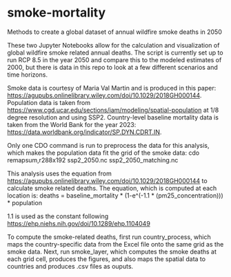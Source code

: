 # smoke-mortality
Methods to create a global dataset of annual wildfire smoke deaths in 2050

These two Jupyter Notebooks allow for the calculation and visualization of global wildfire smoke related annual deaths. The script is currently set up to run RCP 8.5 in the year 2050 and compare this to the modeled estimates of 2000, but there is data in this repo to look at a few different scenarios and time horizons. 

Smoke data is courtesy of Maria Val Martin and is produced in this paper: https://agupubs.onlinelibrary.wiley.com/doi/10.1029/2018GH000144. Population data is taken from https://www.cgd.ucar.edu/sections/iam/modeling/spatial-population at 1/8 degree resolution and using SSP2. Country-level baseline mortality data is taken from the World Bank for the year 2023: https://data.worldbank.org/indicator/SP.DYN.CDRT.IN.

Only one CDO command is run to preprocess the data for this analysis, which makes the population data fit the grid of the smoke data: cdo remapsum,r288x192 ssp2_2050.nc ssp2_2050_matching.nc

This analysis uses the equation from https://agupubs.onlinelibrary.wiley.com/doi/10.1029/2018GH000144 to calculate smoke related deaths. The equation, which is computed at each location is: 
deaths = baseline_mortality * (1-e^(-1.1 * (pm25_concentration))) * population

1.1 is used as the constant following https://ehp.niehs.nih.gov/doi/10.1289/ehp.1104049

To compute the smoke-related deaths, first run country_process, which maps the country-specific data from the Excel file onto the same grid as the smoke data. Next, run smoke_layer, which computes the smoke deaths at each grid cell, produces the figures, and also maps the spatial data to countries and produces .csv files as ouputs.
